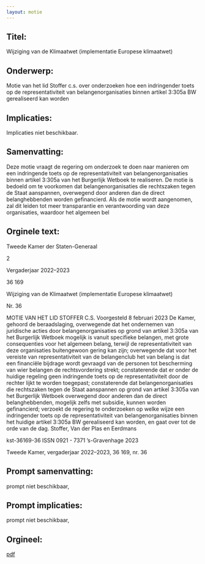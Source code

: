 ```yaml
---
layout: motie
---
```

## Titel:
Wijziging van de Klimaatwet (implementatie Europese klimaatwet)
## Onderwerp:
Motie van het lid Stoffer c.s. over onderzoeken hoe een indringender toets op de representativiteit van belangenorganisaties binnen artikel 3:305a BW gerealiseerd kan worden
## Implicaties:
Implicaties niet beschikbaar.
## Samenvatting:

Deze motie vraagt de regering om onderzoek te doen naar manieren om een indringende toets op de representativiteit van belangenorganisaties binnen artikel 3:305a van het Burgerlijk Wetboek te realiseren. De motie is bedoeld om te voorkomen dat belangenorganisaties die rechtszaken tegen de Staat aanspannen, overwegend door anderen dan de direct belanghebbenden worden gefinancierd. Als de motie wordt aangenomen, zal dit leiden tot meer transparantie en verantwoording van deze organisaties, waardoor het algemeen bel
## Orginele text:


Tweede Kamer der Staten-Generaal

2

Vergaderjaar 2022–2023

36 169

Wijziging van de Klimaatwet (implementatie
Europese klimaatwet)

Nr. 36

MOTIE VAN HET LID STOFFER C.S.
Voorgesteld 8 februari 2023
De Kamer,
gehoord de beraadslaging,
overwegende dat het ondernemen van juridische acties door belangenorganisaties op grond van artikel 3:305a van het Burgerlijk Wetboek
mogelijk is vanuit specifieke belangen, met grote consequenties voor het
algemeen belang, terwijl de representativiteit van deze organisaties
buitengewoon gering kan zijn;
overwegende dat voor het vereiste van representativiteit van de belangenclub het van belang is dat een financiële bijdrage wordt gevraagd van
de personen tot bescherming van wier belangen de rechtsvordering
strekt;
constaterende dat er onder de huidige regeling geen indringende toets op
de representativiteit door de rechter lijkt te worden toegepast;
constaterende dat belangenorganisaties die rechtszaken tegen de Staat
aanspannen op grond van artikel 3:305a van het Burgerlijk Wetboek
overwegend door anderen dan de direct belanghebbenden, mogelijk zelfs
met subsidie, kunnen worden gefinancierd;
verzoekt de regering te onderzoeken op welke wijze een indringender
toets op de representativiteit van belangenorganisaties binnen het huidige
artikel 3:305a BW gerealiseerd kan worden,
en gaat over tot de orde van de dag.
Stoffer,
Van der Plas en
Eerdmans

kst-36169-36
ISSN 0921 - 7371
’s-Gravenhage 2023

Tweede Kamer, vergaderjaar 2022–2023, 36 169, nr. 36


## Prompt samenvatting:
prompt niet beschikbaar,

## Prompt implicaties:
prompt niet beschikbaar,
## Orgineel:
[pdf](https://gegevensmagazijn.tweedekamer.nl/OData/v4/2.0/Document(9208f5f1-69a8-4fe5-ab4b-5af2af1d2cf8)/resource)
